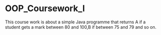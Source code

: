 # OOP_Coursework_I
This course work is about a simple Java programme that returns A if a student gets a mark between 80 and 100,B if between 75 and 79 and so on.

